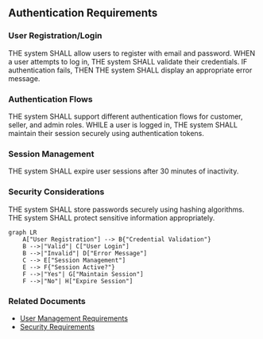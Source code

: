 ## Authentication Requirements

### User Registration/Login
THE system SHALL allow users to register with email and password.
WHEN a user attempts to log in, THE system SHALL validate their credentials.
IF authentication fails, THEN THE system SHALL display an appropriate error message.

### Authentication Flows
THE system SHALL support different authentication flows for customer, seller, and admin roles.
WHILE a user is logged in, THE system SHALL maintain their session securely using authentication tokens.

### Session Management
THE system SHALL expire user sessions after 30 minutes of inactivity.

### Security Considerations
THE system SHALL store passwords securely using hashing algorithms.
THE system SHALL protect sensitive information appropriately.

```mermaid
graph LR
    A["User Registration"] --> B{"Credential Validation"}
    B -->|"Valid"| C["User Login"]
    B -->|"Invalid"| D["Error Message"]
    C --> E["Session Management"]
    E --> F{"Session Active?"}
    F -->|"Yes"| G["Maintain Session"]
    F -->|"No"| H["Expire Session"]
```

### Related Documents
- [User Management Requirements](./user-management-requirements.md)
- [Security Requirements](./security-requirements.md)